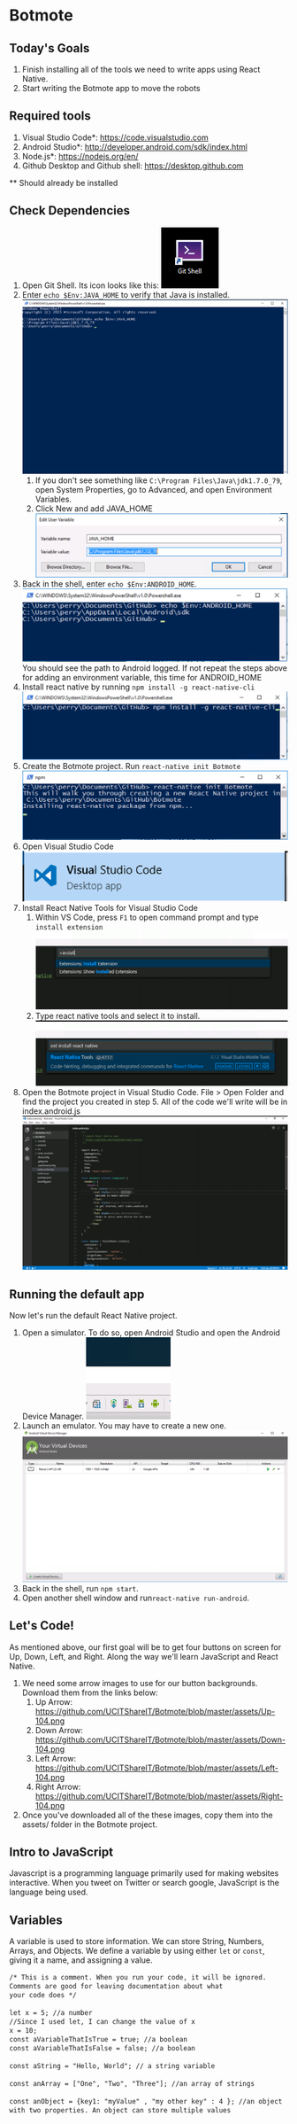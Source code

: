 # Botmote


## Today's Goals

1. Finish installing all of the tools we need to write apps using React Native.
2. Start writing the Botmote app to move the robots

## Required tools
1. Visual Studio Code*: https://code.visualstudio.com
2. Android Studio*: http://developer.android.com/sdk/index.html
3. Node.js*: https://nodejs.org/en/
4. Github Desktop and Github shell: https://desktop.github.com 

** Should already be installed

## Check Dependencies

1. Open Git Shell. Its icon looks like this:
![title](Screenshots/Screen%20Shot%202016-04-05%20at%201.38.32%20PM.png)
2. Enter `echo $Env:JAVA_HOME` to verify that Java is installed. 
![title](Screenshots/Screen%20Shot%202016-04-05%20at%201.40.49%20PM.png)
	1. If you don't see something like `C:\Program Files\Java\jdk1.7.0_79`, open System Properties, go to Advanced, and open Environment Variables. 
	2. Click New and add JAVA_HOME ![title](Screenshots/Screen%20Shot%202016-04-05%20at%201.46.39%20PM.png)
3. Back in the shell, enter `echo $Env:ANDROID_HOME`. 
![title](Screenshots/Screen%20Shot%202016-04-05%20at%201.48.58%20PM.png)
You should see the path to Android logged. If not repeat the steps above for adding an environment variable, this time for ANDROID_HOME
4. Install react native by running `npm install -g react-native-cli`
 ![title](Screenshots/Screen%20Shot%202016-04-05%20at%201.53.58%20PM.png)
5. Create the Botmote project. Run `react-native init Botmote`
![title](Screenshots/Screen%20Shot%202016-04-05%20at%201.55.22%20PM.png)
6. Open Visual Studio Code
![title](Screenshots/Screen%20Shot%202016-04-05%20at%201.56.58%20PM.png)
7. Install React Native Tools for Visual Studio Code
	1. Within VS Code, press `F1` to open command prompt and type `install extension`
![title](Screenshots/Screen%20Shot%202016-04-05%20at%202.29.38%20PM.png)
	2. Type react native tools and select it to install.
![title](Screenshots/Screen%20Shot%202016-04-05%20at%202.30.53%20PM.png)
8. Open the Botmote project in Visual Studio Code. File > Open Folder and find the project you created in step 5. All of the code we'll write will be in index.android.js
	![title](Screenshots/Screen%20Shot%202016-04-05%20at%202.09.28%20PM.png)
	
## Running the default app
Now let's run the default React Native project. 

1. Open a simulator. To do so, open Android Studio and open the Android Device Manager. ![title](Screenshots/Screen%20Shot%202016-04-05%20at%202.26.18%20PM.png)
2. Launch an emulator. You may have to create a new one.
 ![title](Screenshots/Screen%20Shot%202016-04-05%20at%202.28.56%20PM.png)
 3. Back in the shell, run `npm start`.
2. Open another shell window and run`react-native run-android`. 
	
## Let's Code!
As mentioned above, our first goal will be to get four buttons on screen for Up, Down, Left, and Right. Along the way we'll learn JavaScript and React Native. 

1. We need some arrow images to use for our button backgrounds. Download them from the links below:
	1. Up Arrow: https://github.com/UCITShareIT/Botmote/blob/master/assets/Up-104.png
	2. Down Arrow: https://github.com/UCITShareIT/Botmote/blob/master/assets/Down-104.png
	3. Left Arrow: https://github.com/UCITShareIT/Botmote/blob/master/assets/Left-104.png
	4. Right Arrow: https://github.com/UCITShareIT/Botmote/blob/master/assets/Right-104.png
2. Once you've downloaded all of the these images, copy them into the assets/ folder in the Botmote project. 


## Intro to JavaScript

Javascript is a programming language primarily used for making websites interactive. When you tweet on Twitter or search google, JavaScript is the language being used.

## Variables

A variable is used to store information. We can store String, Numbers, Arrays, and Objects.  We define a variable by using either `let` or `const`, giving it a name, and assigning a value. 

```
/* This is a comment. When you run your code, it will be ignored.
Comments are good for leaving documentation about what 
your code does */

let x = 5; //a number
//Since I used let, I can change the value of x
x = 10;
const aVariableThatIsTrue = true; //a boolean
const aVariableThatIsFalse = false; //a boolean

const aString = "Hello, World"; // a string variable

const anArray = ["One", "Two", "Three"]; //an array of strings

const anObject = {key1: "myValue" , "my other key" : 4 }; //an object with two properties. An object can store multiple values

```